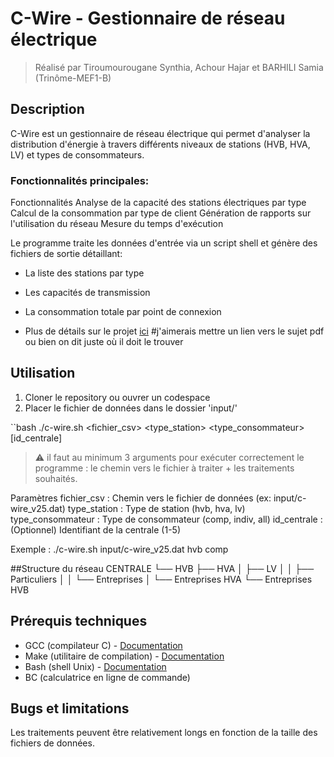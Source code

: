 # C-Wire - Gestionnaire de réseau électrique

> Réalisé par Tiroumourougane Synthia, Achour Hajar et BARHILI Samia (Trinôme-MEF1-B)

## Description

C-Wire est un gestionnaire de réseau électrique qui permet d'analyser la distribution d'énergie à travers différents niveaux de stations (HVB, HVA, LV) et types de consommateurs.

### Fonctionnalités principales:

Fonctionnalités
    Analyse de la capacité des stations électriques par type
    Calcul de la consommation par type de client
    Génération de rapports sur l'utilisation du réseau 
    Mesure du temps d'exécution

Le programme traite les données d'entrée via un script shell et génère des fichiers de sortie détaillant:
- La liste des stations par type
- Les capacités de transmission
- La consommation totale par point de connexion


- Plus de détails sur le projet [ici]()     #j'aimerais mettre un lien vers le sujet pdf ou bien on dit juste où il doit le trouver


## Utilisation

1. Cloner le repository ou ouvrer un codespace
2. Placer le fichier de données dans le dossier 'input/'

``bash
./c-wire.sh <fichier_csv> <type_station> <type_consommateur> [id_centrale]
> ⚠ il faut au minimum 3 arguments pour exécuter correctement le programme : le chemin vers le fichier à traiter + les traitements souhaités.


Paramètres
    fichier_csv : Chemin vers le fichier de données (ex: input/c-wire_v25.dat)
    type_station : Type de station (hvb, hva, lv)
    type_consommateur : Type de consommateur (comp, indiv, all)
    id_centrale : (Optionnel) Identifiant de la centrale (1-5)


Exemple : ./c-wire.sh input/c-wire_v25.dat hvb comp 


##Structure du réseau 
CENTRALE
   └── HVB
       ├── HVA
       │   ├── LV
       │   │   ├── Particuliers
       │   │   └── Entreprises
       │   └── Entreprises HVA
       └── Entreprises HVB


## Prérequis techniques

- GCC (compilateur C) - [Documentation](https://doc.ubuntu-fr.org/gcc)
- Make (utilitaire de compilation) - [Documentation](https://linuxhint.com/install-make-ubuntu/)
- Bash (shell Unix) - [Documentation](https://howtoinstall.co/package/bash)
- BC (calculatrice en ligne de commande)

## Bugs et limitations
  Les traitements peuvent être relativement longs en fonction de la taille des fichiers de données.
